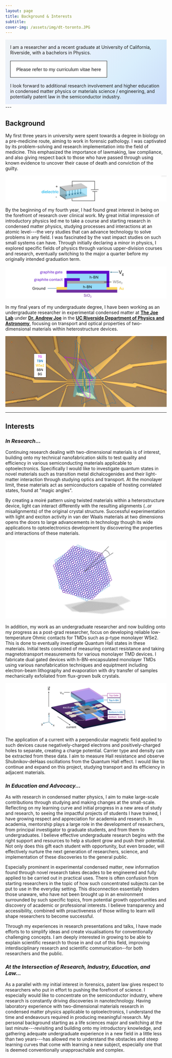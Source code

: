 ```yaml
---
layout: page
title: Background & Interests
subtitle:
cover-img: /assets/img/dt-toronto.JPG
---
```

<div class="welcome" style = "padding:15px">
I am a researcher and a recent graduate at University of California, Riverside, with a bachelors in Physics. 
<br><br>
<a href = "https://veecarling.github.io/assets/files/Vanessa_Kwong_CV.pdf" target = "_blank">
<button class="button-57" role="button"><span class="text">Please refer to my curriculum vitae here</span><span>CV</span></button>
</a>
<br><br>
I look forward to additional research involvement and higher education in condensed matter physics or materials science / engineering, and potentially patent law in the semiconductor industry. 
</div>
---

## Background ##
My first three years in university were spent towards a degree in biology on a pre-medicine route, aiming to work in forensic pathology. I was captivated by its problem-solving 
and research implementation into the field of medicine. This emphasized the importance of lawmaking, law compliance, and also giving respect back to those who have passed through using known evidence to uncover their cause of death and conviction of the guilty. 

![Dielectric](assets/img/dielectric.jpg)

By the beginning of my fourth year, I had found great interest in being on the forefront of research over clinical work. My great initial impression of introductory physics led me to take a course and starting research in condensed matter physics, studying processes and interactions at an atomic level---the very studies that can advance technology to solve problems in any field. I was fascinated by the vast impact studies on such small systems can have. Through initially declaring a minor in physics, I explored specific fields of physics through various upper-division courses and research, eventually switching to the major a quarter before my originally intended graduation term.

![Transistor](assets/img/transistor.jpg)


In my final years of my undergraduate degree, I have been working as an undergraduate researcher in experimental condensed matter at [**The Joe Lab**](https://joelab.ucr.edu/) under [**Dr. Andrew Joe**](https://profiles.ucr.edu/app/home/profile/ajoe) in the [**UC Riverside Department of Physics and Astronomy**](https://www.physics.ucr.edu/), focusing on transport and optical properties of two-dimensional materials within heterostructure devices.

![Device](assets/img/dev-r1-adjusted.jpg)


---

## Interests ##
### *In Research...* ###
Continuing research dealing with two-dimensional materials is of interest, building onto my technical nanofabrication skills to test quality and efficiency in various semiconducting materials applicable to optoelectronics. Specifically I would like to investigate quantum states in novel materials such as transition metal dichalcogenides and their light-matter interaction through studying optics and transport. At the monolayer limit, these materials act as semiconductors capable of hosting correlated states, found at "magic angles". 

By creating a moiré pattern using twisted materials within a heterostructure device, light can interact differently with the resulting alignments (..or misalignments) of the original crystal structure. Successful experimentation with light and exciton activity in van der Waals materials at two dimensions opens the doors to large advancements in technology though its wide applications to optoelectronics development by discovering the properties and interactions of these materials.

![Research](assets/img/moire.jpg)

In addition, my work as an undergraduate researcher and now building onto my progress as a post-grad researcher, focus on developing reliable low-temperature Ohmic contacts for TMDs such as p-type monolayer WSe2. This is done to eventually investigate Quantum Hall states in these materials. Initial tests consisted of measuring contact resistance and taking magnetotransport measurements for various monolayer TMD devices. I fabricate dual gated devices with h-BN-encapsulated monolayer TMDs using various nanofabrication techniques and equiptment including electron-beam lithography and evaporation with dry transfer of samples mechanically exfoliated from flux-grown bulk crystals. 

![Reseach](assets/img/transport-device.jpg)

The application of a current with a perpendicular magnetic field applied to such devices cause negatively-charged electrons and positively-charged holes to separate, creating a charge potential. Carrier type and density can be extracted from these data. I aim to measure Hall resistance and observe Shubnikov-deHaas oscillations from the Quantum Hall effect. I would like to continue and expand on this project, studying transport and its efficiency in adjacent materials.



### *In Education and Advocacy...* ###
As with research in condensed matter physics, I aim to make large-scale contributions through studying and making changes at the small-scale. Reflecting on my learning curve and initial progress in a new area of study and research, to seeing the impactful projects of students I have trained, I have growing respect and appreciation for academia and research. In academia, mentorship plays a large role in the development of researchers, from principal investigator to graduate students, and from them to undergraduates. I believe effective undergraduate research begins with the right support and resources to help a student grow and push their potential. Not only does this gift each student with opportunity, but even broader, will effectively nurture the next generation of researchers, science, and implementation of these discoveries to the general public.

Especially prominent in experimental condensed matter, new information found through novel research takes decades to be engineered and fully applied to be carried out in practical uses. There is often confusion from starting researchers in the topic of how such concentrated subjects can be put to use in the everyday setting. This disconnection essentially hinders those unaware, who have not been brought up in an environment surrounded by such specific topics, from potential growth opportunities and discovery of academic or professional interests. I believe transparency and accessibility, combined with proactiveness of those willing to learn will shape researchers to become successful.

Through my experiences in research presentations and talks, I have made efforts to to simplify ideas and create visualisations for conventionally challenging concepts. I am deeply interested in growing to be able to explain scientific research to those in and out of this field, improving interdisciplinary research and scientific communication--for both researchers and the public.


### *At the Intersection of Research, Industry, Education, and Law...* ###
As a parallel with my initial interest in forensics, patent law gives respect to researchers who put in effort to pushing the forefront of science. I especially would like to concentrate on the semiconductor industry, where research is constantly driving discoveries in nanotechnology. Having laboratory experience with two-dimensional materials research in condensed matter physics applicable to optoelectronics, I understand the time and endeavours required in producing meaningful research. My personal background starting as a life sciences major and switching at the last minute---revisiting and building onto my introductory knowledge, and gathering adequate undergraduate experience in a new field in a little less than two years---has allowed me to understand the obstacles and steep learning curves that come with learning a new subject, especially one that is deemed conventionally unapproachable and complex.


<style>
.button-57 {
  position: relative;
  overflow: hidden;
  border: 1px solid #18181a;
  color: #18181a;
  display: inline-block;
  font-size: 15px;
  line-height: 15px;
  padding: 18px 18px 17px;
  text-decoration: none;
  cursor: pointer;
  background: #fff;
  user-select: none;
  -webkit-user-select: none;
  touch-action: manipulation;
}

.button-57 span:first-child {
  position: relative;
  transition: color 600ms cubic-bezier(0.48, 0, 0.12, 1);
  z-index: 10;
}

.button-57 span:last-child {
  color: white;
  display: block;
  position: absolute;
  bottom: 0;
  transition: all 500ms cubic-bezier(0.48, 0, 0.12, 1);
  z-index: 100;
  opacity: 0;
  top: 50%;
  left: 50%;
  transform: translateY(225%) translateX(-50%);
  height: 14px;
  line-height: 13px;
}

.button-57:after {
  content: "";
  position: absolute;
  bottom: -50%;
  left: 0;
  width: 100%;
  height: 100%;
  background-color: black;
  transform-origin: bottom center;
  transition: transform 600ms cubic-bezier(0.48, 0, 0.12, 1);
  transform: skewY(9.3deg) scaleY(0);
  z-index: 50;
}

.button-57:hover:after {
  transform-origin: bottom center;
  transform: skewY(9.3deg) scaleY(2);
}

.button-57:hover span:last-child {
  transform: translateX(-50%) translateY(-100%);
  opacity: 1;
  transition: all 900ms cubic-bezier(0.48, 0, 0.12, 1);
}

.welcome {
    background: linear-gradient(-45deg, #cbdcfa, #d9eefc, #e9f0fd , #eff3f5);
    animation: gradient 15s ease infinite;
}

@keyframes gradient {
    0% {
        background-position: 0% 50%;
    }
    50% {
        background-position: 100% 50%;
    }
    100% {
        background-position: 0% 50%;
    }
}
</style>

